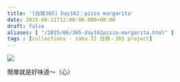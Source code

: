 ```yaml
---
title: '[白狼365] Day162：pizza margarita'
date: 2015-06-11T12:00:00.000+08:00
draft: false
aliases: [ "/2015/06/365-day162pizza-margarita.html" ]
tags : [collections - zaku II 白狼・365 project]
---
```


[![](https://farm9.staticflickr.com/8894/18453826229_9bed352cdb_z.jpg)](https://farm9.staticflickr.com/8894/18453826229_9bed352cdb_z.jpg)

簡單就是好味道～（心）